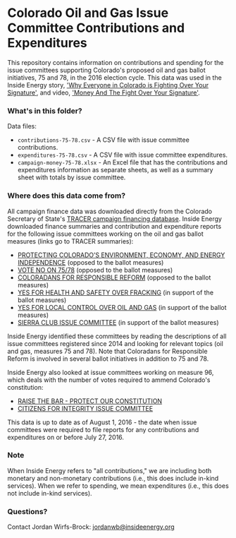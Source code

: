 # Colorado Oil and Gas Issue Committee Contributions and Expenditures

This repository contains information on contributions and spending for the issue committees supporting Colorado's proposed oil and gas ballot initiatives, 75 and 78, in the 2016 election cycle. This data was used in the Inside Energy story, ['Why Everyone in Colorado is Fighting Over Your Signature'](http://insideenergy.org/2016/08/05/why-everyone-in-colorado-is-fighting-over-your-signature/), and video, ['Money And The Fight Over Your Signature'](https://www.youtube.com/watch?v=-lrtJCAxE-M&feature=youtu.be).

### What's in this folder?

Data files:
* `contributions-75-78.csv` - A CSV file with issue committee contributions.
* `expenditures-75-78.csv` - A CSV file with issue committee expenditures.
* `campaign-money-75-78.xlsx` - An Excel file that has the contributions and expenditures information as separate sheets, as well as a summary sheet with totals by issue committee.


### Where does this data come from?

All campaign finance data was downloaded directly from the Colorado Secretary of State's [TRACER campaign financing database](http://tracer.sos.colorado.gov/PublicSite/homepage.aspx). Inside Energy downloaded finance summaries and contribution and expenditure reports for the following issue committees working on the oil and gas ballot measures (links go to TRACER summaries):

* [PROTECTING COLORADO’S ENVIRONMENT, ECONOMY, AND ENERGY INDEPENDENCE](http://tracer.sos.colorado.gov/PublicSite/SearchPages/CommitteeDetail.aspx?OrgID=26709) (opposed to the ballot measures)
* [VOTE NO ON 75/78](http://tracer.sos.colorado.gov/PublicSite/SearchPages/CommitteeDetail.aspx?OrgID=31439) (opposed to the ballot measures)
* [COLORADANS FOR RESPONSIBLE REFORM](http://tracer.sos.colorado.gov/PublicSite/SearchPages/CommitteeDetail.aspx?OrgID=31437) (opposed to the ballot measures)
* [YES FOR HEALTH AND SAFETY OVER FRACKING](http://tracer.sos.colorado.gov/PublicSite/SearchPages/CommitteeDetail.aspx?OrgID=30159) (in support of the ballot measures)
* [YES FOR LOCAL CONTROL OVER OIL AND GAS](http://tracer.sos.colorado.gov/PublicSite/SearchPages/CommitteeDetail.aspx?OrgID=31522) (in support of the ballot measures)
* [SIERRA CLUB ISSUE COMMITTEE](http://tracer.sos.colorado.gov/PublicSite/SearchPages/CommitteeDetail.aspx?OrgID=27410) (in support of the ballot measures)

Inside Energy identified these committees by reading the descriptions of all issue committees registered since 2014 and looking for relevant topics (oil and gas, measures 75 and 78). Note that Coloradans for Responsible Reform is involved in several ballot initiatives in addition to 75 and 78.

Inside Energy also looked at issue committees working on measure 96, which deals with the number of votes required to ammend Colorado's constitution:

* [RAISE THE BAR - PROTECT OUR CONSTITUTION](http://tracer.sos.colorado.gov/PublicSite/SearchPages/CommitteeDetail.aspx?OrgID=30321)
* [CITIZENS FOR INTEGRITY ISSUE COMMITTEE](http://tracer.sos.colorado.gov/PublicSite/SearchPages/CommitteeDetail.aspx?OrgID=31221)

This data is up to date as of August 1, 2016 - the date when issue committees were required to file reports for any contributions and expenditures on or before July 27, 2016.

### Note

When Inside Energy refers to "all contributions," we are including both monetary and non-monetary contributions (i.e., this does include in-kind services). When we refer to spending, we mean expenditures (i.e., this does not include in-kind services).

### Questions?

Contact Jordan Wirfs-Brock: jordanwb@insideenergy.org